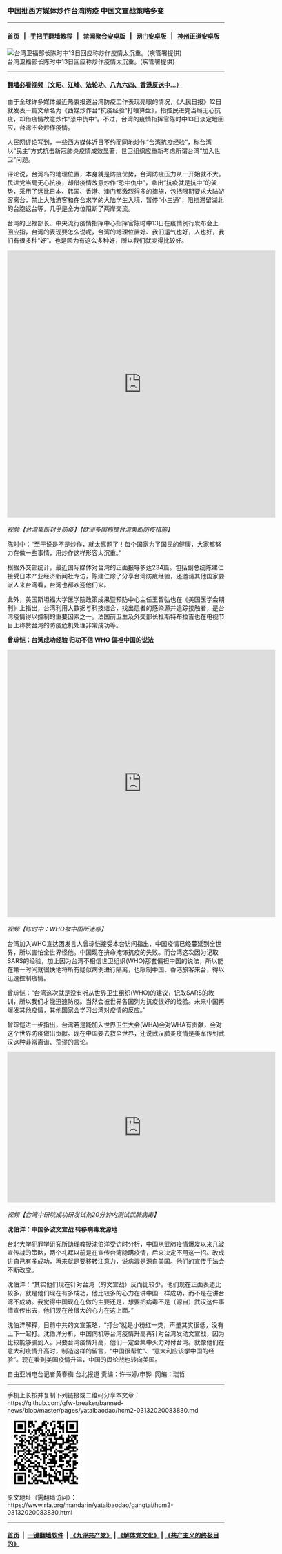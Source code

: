 ### 中国批西方媒体炒作台湾防疫  中国文宣战策略多变
------------------------

#### [首页](https://github.com/gfw-breaker/banned-news/blob/master/README.md) &nbsp;&nbsp;|&nbsp;&nbsp; [手把手翻墙教程](https://github.com/gfw-breaker/guides/wiki) &nbsp;&nbsp;|&nbsp;&nbsp; [禁闻聚合安卓版](https://github.com/gfw-breaker/bn-android) &nbsp;&nbsp;|&nbsp;&nbsp; [网门安卓版](https://github.com/oGate2/oGate) &nbsp;&nbsp;|&nbsp;&nbsp; [神州正道安卓版](https://github.com/SzzdOgate/update) 



<div id="headerimg">
 <img alt="台湾卫福部长陈时中13日回应称炒作疫情太沉重。(疾管署提供)" src="https://www.rfa.org/mandarin/yataibaodao/gangtai/hcm2-03132020083830.html/967366424e2d.jpg/@@images/6ca317d7-17dc-43c4-a53d-4682ef356ff2.jpeg" title="台湾卫福部长陈时中13日回应称炒作疫情太沉重。(疾管署提供)"/>
 <div id="headerimgcontents">
  <div id="headerimgcaption">
   <span>
    台湾卫福部长陈时中13日回应称炒作疫情太沉重。(疾管署提供)
   </span>
   <!-- zoomattribute -->
  </div>
  <!-- headerimgcaption -->
 </div>
 <!-- headerimagecontents -->
</div>

<hr/>


#### [翻墙必看视频（文昭、江峰、法轮功、八九六四、香港反送中...）](https://github.com/gfw-breaker/banned-news/blob/master/pages/link3.md)

<div id="storytext">
 <div>
  <div class="slot_header">
  </div>
 </div>
 <p>
 </p>
 <p>
  由于全球许多媒体最近热衷报道台湾防疫工作表现亮眼的情况，《人民日报》12日就发表一篇文章名为《西媒炒作台“抗疫经验”打啥算盘》，指控民进党当局无心抗疫，却借疫情故意炒作“恐中仇中”。不过，台湾的疫情指挥官陈时中13日淡定地回应，台湾不会炒作疫情。
 </p>
 <p>
  人民网评论写到，一些西方媒体近日不约而同地炒作“台湾抗疫经验”，称台湾以“民主”方式抗击新冠肺炎疫情成效显著，世卫组织应重新考虑所谓台湾“加入世卫”问题。
 </p>
 <p>
 </p>
 <p>
 </p>
 <p>
  评论说，台湾岛的地理位置，本身就是防疫优势，台湾防疫压力从一开始就不大。民进党当局无心抗疫，却借疫情故意炒作“恐中仇中”，拿出“抗疫就是抗中”的架势，采用了远比日本、韩国、香港、澳门都激烈得多的措施，包括限期要求大陆游客离台，禁止大陆游客和在台求学的大陆学生入境，暂停“小三通”，阻挠滞留湖北的台胞返台等，几乎是全方位阻断了两岸交流。
 </p>
 <p>
  台湾的卫福部长、中央流行疫情指挥中心指挥官陈时中13日在疫情例行发布会上回应指，台湾的表现要怎么说呢，台湾的地理位置好、我们运气也好，人也好，我们有很多种“好”。也是因为有这么多种好，所以我们就变得比较好。
 </p>
 <p>
 </p>
 <p>
  <iframe frameborder="0" height="620" scrolling="no" src="https://www.facebook.com/plugins/video.php?href=https%3A%2F%2Fwww.facebook.com%2FRFAChinese%2Fvideos%2F637379303751262%2F&amp;show_text=0&amp;width=622" width="622">
  </iframe>
 </p>
 <p>
  <i>
   视频【台湾果断封关防疫】【欧洲多国称赞台湾果断防疫措施】
  </i>
 </p>
 <p>
 </p>
 <p>
  陈时中：“至于说是不是炒作，就太离题了！每个国家为了国民的健康，大家都努力在做一些事情，用炒作这样形容太沉重。”
 </p>
 <p>
  根据外交部统计，最近国际媒体对台湾的正面报导多达234篇。包括副总统陈建仁接受日本产业经济新闻社专访，陈建仁除了分享台湾防疫经验，还邀请其他国家要派人来台湾看，台湾也都欢迎他们来。
 </p>
 <p>
  此外，美国斯坦福大学医学院政策成果暨预防中心主任王智弘也在《美国医学会期刊》上指出，台湾利用大数据与科技结合，找出患者的感染源并追踪接触者，是台湾疫情得以控制的重要因素之一。法国前卫生及外交部长杜斯特布拉吉也在电视节目上称赞台湾的防疫危机处理非常成功等。
 </p>
 <p>
  <b>
   曾琮恺：台湾成功经验
  </b>
  <b>
  </b>
  <b>
   归功不信
  </b>
  <b>
   WHO
  </b>
  <b>
   偏袒中国的说法
  </b>
  <b>
  </b>
 </p>
 <p>
 </p>
 <p>
  <iframe frameborder="0" height="620" scrolling="no" src="https://www.facebook.com/plugins/video.php?href=https%3A%2F%2Fwww.facebook.com%2FRFAChinese%2Fvideos%2F224039205663891%2F&amp;show_text=0&amp;width=622" width="622">
  </iframe>
 </p>
 <p>
  <i>
   视频【陈时中：WHO被中国所迷惑】
  </i>
 </p>
 <p>
 </p>
 <p>
  台湾加入WHO宣达团发言人曾琮恺接受本台访问指出，中国疫情已经蔓延到全世界，所以害怕全世界怪他。中国现在拚命掩饰抗疫的失败。而台湾这次因为记取SARS的经验，加上因为台湾不相信世卫组织(WHO)那套偏袒中国的说法，所以能在第一时间就很快地将所有疑似病例进行隔离，也限制中国、香港旅客来台，得以迅速控制疫情。
 </p>
 <p>
  曾琮恺：“台湾这次就是没有听从世界卫生组织(WHO)的建议，记取SARS的教训，所以我们才能迅速防疫。当然会被世界各国列为抗疫很好的经验。未来中国再爆发其他疫情，其他国家会学习台湾对疫情的反应。”
 </p>
 <p>
  曾琮恺进一步指出，台湾若是能加入世界卫生大会(WHA)会对WHA有贡献，会对这个世界防疫做出贡献。现在中国要去救全世界，还说武汉肺炎疫情是美军传到武汉这种非常离谱、荒谬的言论。
 </p>
 <p>
 </p>
 <p>
 </p>
 <p>
  <iframe frameborder="0" height="350" scrolling="no" src="https://www.facebook.com/plugins/video.php?href=https%3A%2F%2Fwww.facebook.com%2FRFAChinese%2Fvideos%2F522772765045053%2F&amp;show_text=0&amp;width=622" width="622">
  </iframe>
 </p>
 <p>
  <i>
   视频【台湾中研院成功研发试剂20分钟内测试武肺病毒】
  </i>
 </p>
 <p>
 </p>
 <p>
 </p>
 <p>
  <b>
   沈伯洋：中国多波文宣战
  </b>
  <b>
  </b>
  <b>
   转移病毒发源地
  </b>
  <b>
  </b>
 </p>
 <p>
  台北大学犯罪学研究所助理教授沈伯洋受访时分析，中国从武肺疫情爆发以来几波宣传战的策略，两个礼拜以前是在宣传台湾隐瞒疫情，后来决定不用这一招。改成讲自己有多成功，再来就是要移转注意力，说病毒是源自美国。他们的宣传手法会不断改变。
 </p>
 <p>
  沈伯洋：“其实他们现在针对台湾（的文宣战）反而比较少。他们现在正面表述比较多，就是他们现在有多成功，他比较多的心力在讲中国一样成功，而不是在讲台湾不成功。我觉得中国现在在做的主要还是，想要把病毒不是（源自）武汉这件事情宣传出去，他们现在放很大的心力在这上面。”
 </p>
 <p>
  沈伯洋解释，目前中共的文宣策略，“打台”就是小粉红一类，声量其实很低，没有上下一起打。沈伯洋分析，中国伺机等台湾疫情升高再针对台湾发动文宣战，因为比较能够骗到人。只要台湾疫情升高，他们一定会集中火力对付台湾。就像他们在意大利疫情升高时，制造这样的留言，“中国很帮忙”、“意大利应该学中国的经验”。现在看到美国疫情升温，中国的舆论战也转向美国。
 </p>
 <p>
 </p>
 <p>
  自由亚洲电台记者黄春梅 台北报道 责编：许书婷/申铧  网编：瑞哲
 </p>
</div>

<hr/>
手机上长按并复制下列链接或二维码分享本文章：<br/>
https://github.com/gfw-breaker/banned-news/blob/master/pages/yataibaodao/hcm2-03132020083830.md <br/>
<a href='https://github.com/gfw-breaker/banned-news/blob/master/pages/yataibaodao/hcm2-03132020083830.md'><img src='https://github.com/gfw-breaker/banned-news/blob/master/pages/yataibaodao/hcm2-03132020083830.md.png'/></a> <br/>
原文地址（需翻墙访问）：https://www.rfa.org/mandarin/yataibaodao/gangtai/hcm2-03132020083830.html


------------------------
#### [首页](https://github.com/gfw-breaker/banned-news/blob/master/README.md) &nbsp;|&nbsp; [一键翻墙软件](https://github.com/gfw-breaker/nogfw/blob/master/README.md) &nbsp;| [《九评共产党》](https://github.com/gfw-breaker/9ping.md/blob/master/README.md#九评之一评共产党是什么) | [《解体党文化》](https://github.com/gfw-breaker/jtdwh.md/blob/master/README.md) | [《共产主义的终极目的》](https://github.com/gfw-breaker/gczydzjmd.md/blob/master/README.md)


<img src='http://gfw-breaker.win/banned-news/pages/yataibaodao/hcm2-03132020083830.md' width='0px' height='0px'/>